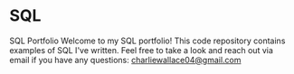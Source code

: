 # SQL
SQL Portfolio 
Welcome to my SQL portfolio! This code repository contains examples of SQL I've written. Feel free to take a look and reach out via email if you have any questions: charliewallace04@gmail.com
